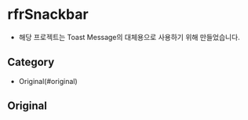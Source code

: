 # rfrSnackbar

- 해당 프로젝트는 Toast Message의 대체용으로 사용하기 위해 만들었습니다.

## Category

- Original(#original)

## Original
